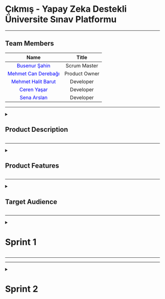 # Çıkmış - Yapay Zeka Destekli Üniversite Sınav Platformu

<!-- Henüz bir logonuz olmadığından, ileride buraya projenizin logosunu ekleyebilirsiniz. Örnek: -->
<!-- <p align="center"> <img src="link_buraya_gelecek" width="350"/> </p> -->

---

## Team Members

| Name | Title |
|:---:|:---:|
| <a href="https://github.com/bossoon" style="text-decoration:none; color:blue;">Busenur Şahin</a> | Scrum Master |
| <a href="https://github.com/canderebagi" style="text-decoration:none; color:blue;">Mehmet Can Derebağı</a> | Product Owner |
| <a href="https://github.com/halitbarut" style="text-decoration:none; color:blue;">Mehmet Halit Barut</a> | Developer |
| <a href="https://github.com/cerenyasarr" style="text-decoration:none; color:blue;">Ceren Yaşar</a> | Developer |
| <a href="https://github.com/Sena-ARS" style="text-decoration:none; color:blue;">Sena Arslan</a> | Developer |


---

<details>
  <summary><h2>Product Description</h2></summary>

**Çıkmış**, üniversite öğrencilerinin sınav hazırlık süreçlerini daha verimli ve stratejik hale getirmek için geliştirilmiş, yapay zeka destekli yenilikçi bir web platformudur. Platform, öğrencilerin kendi üniversitelerinin, fakültelerinin ve bölümlerinin geçmiş yıllardaki vize ve final sorularına kolayca erişmesini sağlar.

Ancak "Çıkmış" sadece bir soru arşivi değildir. Yapay zeka motoru sayesinde, öğrencilerin performansını analiz eder, eksik oldukları konuları tespit eder, kişiselleştirilmiş örnek sınavlar üretir ve zorlandıkları sorular için anında, adım adım çözümler sunar. Amacımız, her öğrencinin kendi öğrenme hızına ve ihtiyaçlarına uygun, akıllı bir çalışma asistanına sahip olmasını sağlayarak akademik başarılarını en üst düzeye taşımaktır.

  <details>
    <summary><h4>English explanation</h4></summary>

**Çıkmış** is an innovative, AI-powered web platform developed to make the exam preparation process for university students more efficient and strategic. The platform allows students to easily access past midterm and final exam questions from their own universities, faculties, and departments.

However, "Çıkmış" is more than just a question archive. Thanks to its artificial intelligence engine, it analyzes student performance, identifies areas of weakness, generates personalized sample exams, and provides instant, step-by-step solutions for challenging questions. Our goal is to empower every student with a smart study assistant tailored to their individual learning pace and needs, thereby maximizing their academic success.
    
  </details>
</details>
  

---
<details>
  <summary><h2>Product Features</h2></summary>
  
*Proje geliştikçe bu bölüm detaylandırılacaktır. Planlanan temel özellikler:*

*   **Geniş Soru Arşivi:** Fakülte, bölüm ve derse göre filtrelenebilen, üniversitelerin geçmiş vize ve final soruları.
*   **Yapay Zeka Destekli Örnek Sınavlar:** Kullanıcının performansına ve dersin konularına göre yapay zeka tarafından özgün ve zorlayıcı sınav soruları oluşturma.
*   **Yapay Zeka Destekli Soru Çözümleri:** Anlaşılmayan veya yanlış çözülen sorular için yapay zeka tarafından üretilen adım adım, açıklayıcı çözümler.
*   **Detaylı Performans Raporları:** Ders ve konu bazında başarı oranını, zaman içindeki gelişimi ve zayıf noktaları gösteren kişisel analiz raporları.
*   **Kişiselleştirilmiş Çalışma Yönlendirmesi:** Performans raporlarına dayanarak kullanıcının hangi konulara ağırlık vermesi gerektiğini öneren akıllı sistem.

<details>
    <summary><h4>English explanation</h4></summary>

*This section will be detailed as the project develops. Planned core features:*

*   **Extensive Question Archive:** Past midterm and final exam questions from universities, filterable by faculty, department, and course.
*   **AI-Generated Sample Exams:** Creation of unique and challenging exam questions by AI based on user performance and course topics.
*   **AI-Powered Question Solutions:** Step-by-step, explanatory solutions generated by AI for misunderstood or incorrectly answered questions.
*   **Detailed Performance Reports:** Personal analysis reports showing success rates by course and topic, progress over time, and areas of weakness.
*   **Personalized Study Guidance:** An intelligent system that suggests which topics the user should focus on based on their performance reports.

</details>
</details>

---
<details>
  <summary><h2>Target Audience</h2></summary>

Projemiz, doğrudan **üniversite öğrencilerini** hedeflemektedir:

*   Vize ve final sınavlarına hazırlanan lisans ve ön lisans öğrencileri.
*   Derslerini daha yüksek bir not ortalamasıyla geçmeyi hedefleyenler.
*   Belirli konulardaki eksiklerini pratik yaparak gidermek isteyen öğrenciler.
*   Zamanını en verimli şekilde kullanarak sınavlara stratejik bir şekilde hazırlanmak isteyenler.

<details>
    <summary><h4>English explanation</h4></summary>

Our project directly targets **university students**:

*   Undergraduate and associate degree students preparing for midterm and final exams.
*   Those aiming to pass their courses with a higher grade point average.
*   Students who want to address their deficiencies in specific subjects through practice.
*   Those who want to prepare for exams strategically by using their time most efficiently.
    
</details>
</details>



---
<details>
  <summary><h1>Sprint 1</h1></summary>

This project is a **FastAPI-based backend service** designed to provide a platform for accessing past university exam questions. It allows users to filter exams based on university, department, class level, year, and semester, and then view the questions for a selected exam.

- **Sprint Review Participants:**
  * Busenur Şahin, Mehmet Can Derebağı, Mehmet Halit Barut, Ceren Yaşar, Sena Arslan

## 🚀 Features

  * **User Authentication**: Secure user registration and login system.
  * **Dynamic Filtering**: Enables users to find exams with a multi-level filtering system (University -\> Department -\> Class).
  * **Exam and Question Retrieval**: Provides endpoints to fetch detailed information about exams and their corresponding questions.
  * **Scalable Architecture**: Built with a modular structure using FastAPI routers, making it easy to extend and maintain.
  * **ORM Integration**: Uses SQLAlchemy for seamless interaction with the database.

## 🛠️ Technologies Used

  * **Backend**: FastAPI
  * **Database**: SQLite (with SQLAlchemy ORM)
  * **Authentication**: Passlib for password hashing, python-jose for JWT creation.
  * **Data Validation**: Pydantic
  * **API Testing**: Swagger UI and ReDoc (auto-generated by FastAPI)

## 📂 Project Structure

The project is organized into the following directories and files:

```
├── main.py             # Main application file
├── database.py         # Database connection and session management
├── models.py           # SQLAlchemy database models
├── schemas.py          # Pydantic data validation schemas
├── crud.py             # Reusable functions for database operations
├── security.py         # Functions for password hashing and token management
├── config.py           # Application configuration settings
└── routers/
    ├── exams.py        # API endpoints for exams
    └── auth.py         # API endpoints for authentication
```

## 📖 API Endpoints

### Authentication

  * `POST /auth/register`: Register a new user.
  * `POST /auth/login`: Log in and receive an access token.

### Exams

  * `GET /exams/universities`: Get a list of all universities.
  * `GET /exams/universities/{university_id}/departments`: Get a list of departments for a specific university.
  * `GET /exams/departments/{department_id}/classes`: Get a list of class levels for a specific department.
  * `GET /exams/`: Get a list of exams based on filters (university, department, class, year, semester).
  * `GET /exams/{exam_id}/questions`: Get a list of questions for a specific exam.

### Prerequisites

  * Python 3.8+
  * FastAPI
  * Uvicorn
  * SQLAlchemy
  * and other packages listed in `requirements.txt`.

## 🗂️ Project Management

  * **Project Management Tool**: It has been decided to use **Trello** for managing the project workflow and tracking tasks.
  * **UI/UX Design**: UI designs will be created using **Figma**.
  * **Backend Development**: The backend will be developed using **FastAPI**, and page routing will be handled within the FastAPI framework.
  * **Login System**: An **email-based** login system will be implemented.
  * **Local Database**: It has been decided to use **SQLite** as the local database for development and testing.

## 📝 Sprint Planning & Retrospective

### Sprint 1

  * **Expected Point Completion**: 

In Sprint 1, the target was set as 150 story points. This estimation was based on the foundational tasks required to set up the project infrastructure, such as:
	•	Setting up the FastAPI environment
	•	Designing the initial database schema
	•	Implementing basic authentication and authorization logic

The complexity and time requirements of these tasks were considered during the estimation process.

Upon the completion of Sprint 1, the actual completed story points will be evaluated. This will help us:
	•	Measure team velocity
	•	Identify potential over/underestimations
	•	Adjust future sprint goals accordingly

  * **Point Completion Logic**: The first sprint has a target of 150 points. Subsequent sprints will adjust based on the team's velocity and project needs.

  •	**Sprint 1:** 150 points
	•	**Sprint 2:** 200 points
	•	**Sprint 3:** 200 points

  * **Product Backlog :** Trello

### Sprint Review:

  * The initial project setup with FastAPI was completed successfully.
  * The database models and schemas for the core features (Users, Exams, Questions) have been defined.
  * A basic user authentication system (register and login) has been implemented and tested.
  * The main challenge was designing the multi-level filtering logic for the exams, which required careful planning of the database relationships and API endpoints.
  * We believe we had a productive sprint and established a solid foundation for the project.

### Sprint Retrospective:

  * For the next sprint, we will focus on implementing the remaining CRUD operations for exams and questions.
  * We plan to enhance the filtering capabilities and add more detailed information to the exam and question models.
  * It was decided to write comprehensive unit and integration tests for the existing endpoints to ensure stability.
  * We will also start working on the frontend integration, coordinating with the frontend team to align on the API specifications.
  * To improve brand recognition, we will brainstorm a project name and logo in the upcoming sprint.

<details>
    <summary><h2>App Screenshots</h2></summary>
<img width="1863" height="1045" alt="sprint1 app screenshot" src="https://github.com/user-attachments/assets/e6fe70b0-5fd8-4507-a0e1-1c9f8bfc4be0" />

<p>---</p>

</details>



---
  <details>
    <summary><h2>Project Management</h2></summary>
    
<img width="1736" height="706" alt="resim" src="https://github.com/user-attachments/assets/82d5f3fb-95b4-49d7-aeef-e0d806c452ba" />


   
</details>


---

</details>

---

<!-- Gelecek sprintler için bu yapıyı kopyalayıp devam edebilirsiniz. -->
<!-- 
<details>
  <summary><h1>Sprint 2</h1></summary>
</details>
-->

---
<details>
  <summary><h1>Sprint 2</h1></summary>



-----

## Sprint 2: Academic Hierarchy and Advanced Filtering

### Sprint Notes

The main goal of this sprint was to organize exams under an academic structure (University -\> Department -\> Class Level) and to enable users to perform detailed filtering based on these criteria. This was intended to help users find the exams they are looking for much more quickly and efficiently.

  - **Completed Work:**
      - **Backend:**
          - New tables named `University`, `Department`, and `ClassLevel` were added to the database.
          - The `Exam` table was linked to these new academic tables.
          - Pydantic schemas were created for the new tables (`schemas.py`).
          - Full CRUD (Create, Read, Update, Delete) functions for University, Department, and Class Level were added to the `crud.py` file.
          - API endpoints to expose these CRUD operations were grouped under `routers/academics.py`.
          - The `get_exams_filtered` function was developed to filter exams by university, department, class level, year, semester, and course name (`crud.py`).
          - The exam creation and retrieval endpoints were updated to include the new academic information.
      - **Frontend:**
          - Select/dropdown boxes for University, Department, and Class Level were added to the exam search and filtering interface.
          - Fields for entering academic information were added to the new exam creation form.
          - The search results page was updated to correctly display filtered exams.

### Estimated & Completed Story Points

  - **Estimated Points:** 21 Story Points
  - **Completed Points:** 21 Story Points

### Estimation Logic

Story point estimations were made considering the complexity of the work, development time, and potential risks. For example:

  - **New Database Models and Relationships (8 Points):** This was one of the highest-pointed tasks because it affected the existing `Exam` model and required a fundamental change in the database schema.
  - **CRUD Functions and Endpoints (5 Points):** Although a standard workflow, it was rated as medium complexity because it needed to be written separately for three different models.
  - **Advanced Filtering Function (5 Points):** This received a high score because it involved a complex query that joins multiple tables and manages multiple parameters.
  - **Frontend Integration (3 Points):** Connecting the backend endpoints to the frontend and creating the necessary UI components.

### Daily Scrum Notes (Example)

  - **Day 1:** The backend team started working on the new database models (`University`, `Department`, `ClassLevel`). The frontend team prepared mock designs for the filtering components.
  - **Day 3:** The backend completed the CRUD endpoints and began testing via Swagger. The frontend took the first steps to connect `axios` services to these endpoints.
  - **Day 5:** The advanced filtering function (`get_exams_filtered`) was completed. Performance tests and various filtering combinations were tried.
  - **Day 7:** Backend and frontend integration was completed. Minor bugs found during joint testing were fixed. Sprint goals were achieved.

### Sprint Board Updates Screenshot

*(You can add a screenshot of your project management tool (Jira, Trello, GitHub Projects, etc.) at the end of the sprint here.)*

### Sprint Review

At the end-of-sprint review meeting, the following features were presented to stakeholders:

  - A demonstration showed that exams can now be added with specific university, department, and class level information.
  - The search and filter section on the homepage was tested live. It was confirmed that exams were successfully filtered by selecting different universities and departments.
  - A technical overview was given on how the new `academics` endpoints work via the Swagger documentation.
  - Feedback from stakeholders was very positive. It was noted that the ability to quickly access desired exams would significantly improve the user experience.

### Sprint Retrospective

  - **What Went Well?**
      - Communication and coordination between the backend and frontend teams were excellent.
      - Tasks were clearly defined, and everyone knew their responsibilities.
      - The new academic structure has built a solid foundation for future features (e.g., course-based statistics).
  - **What Could Be Improved?**
      - The database query for the filtering function became more complex than initially expected. More time could have been allocated to optimize this query.
      - More preliminary research could have been done for some of the `MUI` components used on the frontend.
  - **Action Items:**
      - For future sprints, a separate "spike" (research) task will be created for jobs requiring complex queries.
      - The frontend team will test new components with a small prototype before full implementation.

-----

---
<details>
  <summary><h1>Sprint 2</h1></summary>

## Sprint 3: AI (Gemini) Integration with Smart Question Features

### Sprint Notes

The focus of this sprint was to add smart features to the application by integrating the Google Gemini API. The goal was to allow users to generate new, similar questions from an existing one and to get detailed explanations for a question's solution.

  - **Completed Work:**
      - **Backend:**
          - The `google-generativeai` library was added to the project (`requirements.txt`).
          - [cite\_start]Settings like the Gemini API key and model name were added to the `config.py` file[cite: 1].
          - The Gemini client was initialized globally in `main.py`.
          - Pydantic schemas were created for AI requests and responses (`schemas.py`).
          - An endpoint was developed to generate a new test question (with options and the correct answer) inspired by an existing question.
          - An endpoint was developed that takes a question, its options, and the correct answer, and explains why that answer is correct.
      - **Frontend:**
          - A "Generate Similar Question" button was added to the exam view page.
          - An "Explain Answer" button was added for users to see after solving a question or while viewing it.
          - Modals or pop-up windows were designed to display the responses (new question or explanation) from the AI.

### Estimated & Completed Story Points

  - **Estimated Points:** 13 Story Points
  - **Completed Points:** 13 Story Points

### Estimation Logic

  - **Gemini API Integration and Configuration (5 Points):** Rated as medium-to-high complexity as it involved a new external service integration and required good prompt engineering to get accurate results.
  - **Generate New Question Endpoint (4 Points):** Considered medium complexity because it included steps like sending the correct prompt to the Gemini API and parsing the response to fit the data model.
  - **Explain Answer Endpoint (2 Points):** Scored lower as it required a simpler prompt compared to question generation.
  - **Frontend Integration (2 Points):** Involved managing two new buttons and the API requests they trigger.

### Daily Scrum Notes (Example)

  - **Day 1:** Research began on the most effective prompt structures for the Gemini API. The focus was on "How can we get a test question in JSON format, complete with options and a correct answer?"
  - **Day 2:** The first prototype endpoints were completed. The consistency of the responses was tested. It was observed that the format was sometimes inconsistent, and improvements were made to the prompts.
  - **Day 4:** The backend endpoints were stabilized. The frontend team confirmed they could successfully retrieve data using these endpoints and started working on the UI.
  - **Day 6:** The modal windows and buttons on the frontend were completed. End-to-end tests were performed. It was decided that the AI feature was ready for release.

### Sprint Board Updates Screenshot

*(You can add a screenshot of your project management tool (Jira, Trello, GitHub Projects, etc.) at the end of the sprint here.)*

### Sprint Review

At the end-of-sprint review meeting, the following features were presented with a live demo:

  - The "Generate Similar Question" button was clicked on an existing exam question, and it was shown that Gemini instantly generated a new question, options, and a correct answer.
  - For a different question, the "Explain Answer" button was pressed, and the detailed, clear explanation provided by the AI was read to the stakeholders.
  - It was emphasized how this feature would help students understand topics more deeply instead of just memorizing. Stakeholders agreed that this feature was a significant innovation that would set the project apart from its competitors.

### Sprint Retrospective

  - **What Went Well?**
      - The team quickly adapted to a new technology, Generative AI, and successfully integrated it into the product.
      - The experiments with prompt engineering were very effective in achieving the desired results.
      - The sprint goal was very clear and focused, which allowed the team to progress toward the goal without distractions.
  - **What Could Be Improved?**
      - The response times of the external API could be variable. A better "loading" indicator could have been implemented on the frontend for these waiting times.
      - The costs and usage limits of the Gemini API could have been investigated in more detail at the beginning of the sprint.
  - **Action Items:**
      - A standard "loading state" management mechanism will be established on the frontend for all external API calls.
      - API usage will be logged for cost tracking and reported at regular intervals.